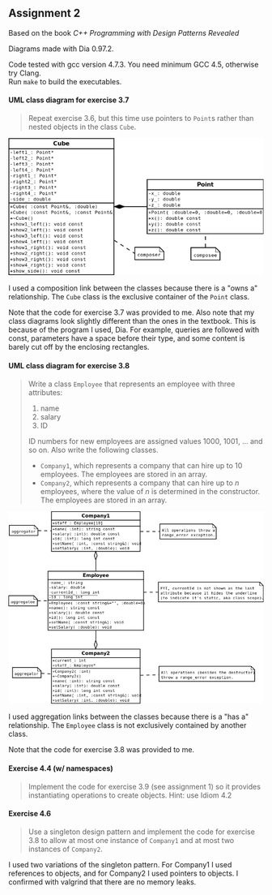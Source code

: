 Assignment 2
------------

Based on the book *C++ Programming with Design Patterns Revealed*

Diagrams made with Dia 0.97.2.

Code tested with gcc version 4.7.3.
You need minimum GCC 4.5, otherwise try Clang.  
Run `make` to build the executables.

#### UML class diagram for exercise 3.7
> Repeat exercise 3.6, but this time use pointers to `Point`s rather than nested
> objects in the class `Cube`.

![](3.7-UML.png)

I used a composition link between the classes because there is a "owns a"
relationship. The `Cube` class is the exclusive container of the `Point` class.

Note that the code for exercise 3.7 was provided to me.
Also note that my class diagrams look slightly different than the ones in the textbook.
This is because of the program I used, Dia.
For example, queries are followed with const, parameters have a space before their type,
and some content is barely cut off by the enclosing rectangles.

#### UML class diagram for exercise 3.8
> Write a class `Employee` that represents an employee with three attributes:
>
> 1. name
> 2. salary
> 3. ID
>
> ID numbers for new employees are assigned values 1000, 1001, ... and so on.
> Also write the following classes.
> - `Company1`, which represents a company that can hire up to 10 employees.
>   The employees are stored in an array.
> - `Company2`, which represents a company that can hire up to _n_ employees,
>   where the value of _n_ is determined in the constructor. The employees are
>   stored in an array.

![](3.8-UML.png)

I used aggregation links between the classes because there is a "has a"
relationship. The `Employee` class is not exclusively contained by another class.

Note that the code for exercise 3.8 was provided to me.

#### Exercise 4.4 (w/ namespaces)
> Implement the code for exercise 3.9 (see assignment 1) so it provides
> instantiating operations to create objects. Hint: use Idiom 4.2

#### Exercise 4.6
> Use a singleton design pattern and implement the code for exercise 3.8 to
> allow at most one instance of `Company1` and at most two instances of
> `Company2`.

I used two variations of the singleton pattern. For Company1 I used references
to objects, and for Company2 I used pointers to objects. I confirmed with
valgrind that there are no memory leaks.
